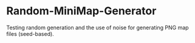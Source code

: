 # Random-MiniMap-Generator
Testing random generation and the use of noise for generating PNG map files (seed-based).
